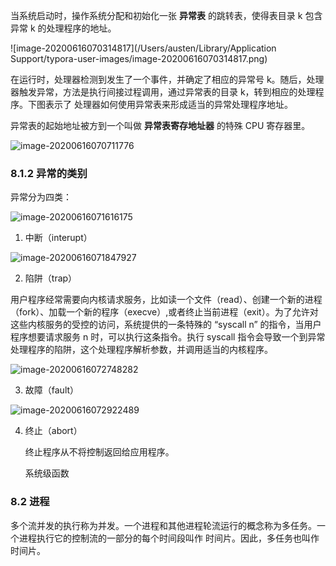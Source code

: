 当系统启动时，操作系统分配和初始化一张 **异常表** 的跳转表，使得表目录 k 包含异常 k 的处理程序的地址。

![image-20200616070314817](/Users/austen/Library/Application Support/typora-user-images/image-20200616070314817.png)

在运行时，处理器检测到发生了一个事件，并确定了相应的异常号 k。随后，处理器触发异常，方法是执行间接过程调用，通过异常表的目录 k，转到相应的处理程序。下图表示了 处理器如何使用异常表来形成适当的异常处理程序地址。

异常表的起始地址被方到一个叫做 **异常表寄存地址器** 的特殊 CPU 寄存器里。

![image-20200616070711776](https://note-austen-1256667106.cos.ap-beijing.myqcloud.com/2020-06-15-230713.png)

### 8.1.2 异常的类别

异常分为四类：



![image-20200616071616175](https://note-austen-1256667106.cos.ap-beijing.myqcloud.com/2020-06-15-231617.png)

1. 中断（interupt）

![image-20200616071847927](https://note-austen-1256667106.cos.ap-beijing.myqcloud.com/2020-06-15-231849.png)

2. 陷阱（trap）

用户程序经常需要向内核请求服务，比如读一个文件（read）、创建一个新的进程（fork）、加载一个新的程序（execve）,或者终止当前进程（exit）。为了允许对这些内核服务的受控的访问，系统提供的一条特殊的 “syscall n” 的指令，当用户程序想要请求服务 n 时，可以执行这条指令。执行 syscall 指令会导致一个到异常处理程序的陷阱，这个处理程序解析参数，并调用适当的内核程序。

![image-20200616072748282](https://note-austen-1256667106.cos.ap-beijing.myqcloud.com/2020-06-15-232750.png)

3. 故障（fault）

![image-20200616072922489](https://note-austen-1256667106.cos.ap-beijing.myqcloud.com/2020-06-15-232924.png)

4. 终止（abort）

   终止程序从不将控制返回给应用程序。

   系统级函数

### 8.2 进程

多个流并发的执行称为并发。一个进程和其他进程轮流运行的概念称为多任务。一个进程执行它的控制流的一部分的每个时间段叫作 时间片。因此，多任务也叫作 时间片。

